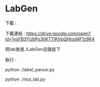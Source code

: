 # LabGen

下載 : 

下載連結 : https://drive.google.com/open?id=1ysFB3YUbPs3tiKTTlKVpQHtod4F1z9K4

把lab放進./LabGen目錄底下

執行 : 

python ./label_parsor.py 

python ./mul_lab.py
